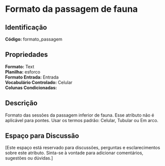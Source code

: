 # Formato da passagem de fauna

## Identificação
**Código:** formato_passagem

## Propriedades
**Formato:** Text  
**Planilha:** esforco  
**Formato Entrada:** Entrada  
**Vocabulário Controlado:** Celular  
**Colunas Condicionadas:**   

## Descrição
Formato das sessões da passagem inferior de fauna. Esse atributo não é aplicável para pontes. Usar os termos padrão: Celular, Tubular ou Em arco.

## Espaço para Discussão
[Este espaço está reservado para discussões, perguntas e esclarecimentos sobre este atributo. Sinta-se à vontade para adicionar comentários, sugestões ou dúvidas.]
